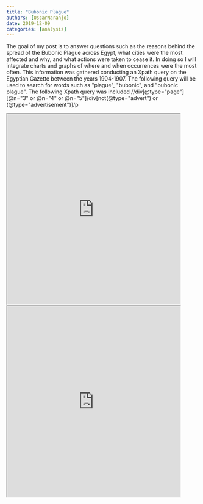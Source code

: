 ```yaml
---
title: "Bubonic Plague"
authors: [OscarNaranjo]
date: 2019-12-09
categories: [analysis]
---
```


The goal of my post is to answer questions such as the reasons behind the spread of the Bubonic Plague across Egypt, what cities were the most affected and why, and what actions were taken to cease it. In doing so I will integrate charts and graphs of where and when occurrences were the most often. This information was gathered conducting an Xpath query on the Egyptian Gazette between the years 1904-1907. The following query will be used to search for words such as "plague", "bubonic", and "bubonic plague". The following Xpath query was included 
//div[@type="page"][@n="3" or @n="4" or @n="5"]/div[not(@type="advert") or (@type="advertisement")]/p

<iframe src="https://public.tableau.com/views/Bubonicplaguechartdata/Sheet2?:display_count=y&publish=yes&:origin=viz_share_link:showVizHome=no&:embed=true" align="center" width="90%" height="500"></iframe>
<iframe src="https://public.tableau.com/views/Bubonicplaguechartdata/Bargraph?:display_count=y&publish=yes&:origin=viz_share_link:showVizHome=no&:embed=true" align="center" width="90%" height="500"></iframe>
